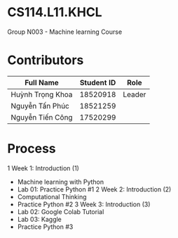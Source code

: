# CS114.L11.KHCL
Group N003 - Machine learning Course

# Contributors
| Full Name | Student ID | Role |
|--------------|-------| ------ |
| Huỳnh Trọng Khoa | 18520918 | Leader |
| Nguyễn Tấn Phúc | 18521259 | |
| Nguyễn Tiến Công | 17520299 ||

# Process 
1 Week 1: Introduction (1)
  * Machine learning with Python
  * Lab 01: Practice Python #1
2 Week 2: Introduction (2)
  * Computational Thinking
  * Practice Python #2
3 Week 3: Introduction (3)
  * Lab 02: Google Colab Tutorial
  * Lab 03: Kaggle
  * Practice Python #3



